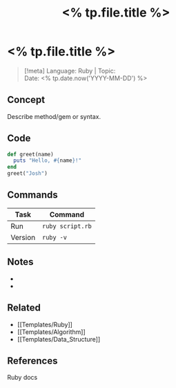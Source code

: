 ﻿---
title: "<% tp.file.title %>"
type: lang-note
language: Ruby
created: "<% tp.date.now('YYYY-MM-DD') %>"
tags: [cs, language, ruby]
cssclass: cs-note
---

# <% tp.file.title %>

> [!meta]
> Language: Ruby | Topic:  
> Date: <% tp.date.now('YYYY-MM-DD') %>

## Concept
Describe method/gem or syntax.

## Code
```ruby
def greet(name)
  puts "Hello, #{name}!"
end
greet("Josh")
```

## Commands
| Task | Command |
|------|---------|
| Run | `ruby script.rb` |
| Version | `ruby -v` |

## Notes
- 
- 

## Related
- [[Templates/Ruby]]
- [[Templates/Algorithm]]
- [[Templates/Data_Structure]]

## References
Ruby docs



